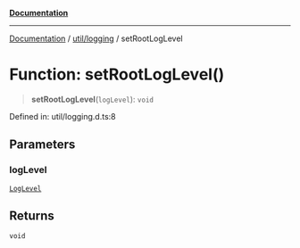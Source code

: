 [**Documentation**](../../../index.md)

***

[Documentation](../../../index.md) / [util/logging](../index.md) / setRootLogLevel

# Function: setRootLogLevel()

> **setRootLogLevel**(`logLevel`): `void`

Defined in: util/logging.d.ts:8

## Parameters

### logLevel

[`LogLevel`](../type-aliases/LogLevel.md)

## Returns

`void`
